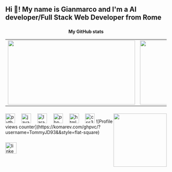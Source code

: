 <h2 align="left">Hi 👋! My name is Gianmarco and I'm a AI developer/Full Stack Web Developer from Rome</h2>

###

<div align="center">
  <table>
	<tr>
		<b>My GitHub stats</b>
	</tr>
	<tr>
		<td>
			<a href="https://github.com/GianmarcoBramucci">
				<img src="https://awesome-github-stats.azurewebsites.net/user-stats/GianmarcoBramucci?cardType=level&theme=tokyonight" width="397" height="200">
			</a> 
		</td>
		<td>
			<a href="https://github.com/GianmarcoBramucci?tab=repositories">
				<img src="https://github-readme-stats.vercel.app/api/top-langs/?username=GianmarcoBramucci&layout=compact&theme=tokyonight" width="442" height="200">
			</a>
		</td>
	</tr>
</table>
</div>

###

<img align="right" height="166" src="https://mir-s3-cdn-cf.behance.net/project_modules/hd/06f21a161921919.63cd7887d0a70.gif"  />

###

<div align="left">
  <img src="https://cdn.jsdelivr.net/gh/devicons/devicon/icons/python/python-original.svg" height="30" alt="python logo"  />
  <img width="12" />
  <img src="https://cdn.jsdelivr.net/gh/devicons/devicon/icons/javascript/javascript-original.svg" height="30" alt="javascript logo"  />
  <img width="12" />
  <img src="https://cdn.jsdelivr.net/gh/devicons/devicon/icons/laravel/laravel-original.svg" height="30" alt="laravel logo"  />
  <img width="12" />
  <img src="https://cdn.jsdelivr.net/gh/devicons/devicon/icons/php/php-original.svg" height="30" alt="php logo"  />
  <img width="12" />
  <img src="https://cdn.jsdelivr.net/gh/devicons/devicon/icons/html5/html5-original.svg" height="30" alt="html5 logo"  />
  <img width="12" />
  <img src="https://cdn.jsdelivr.net/gh/devicons/devicon/icons/css3/css3-original.svg" height="30" alt="css3 logo"  />
	![Profile views counter](https://komarev.com/ghpvc/?username=TommyJD93&&style=flat-square)
</div>

###

<div align="left">
  <a href="https://www.linkedin.com/in/gianmarcobramucci/" target="_blank">
    <img src="https://img.shields.io/static/v1?message=LinkedIn&logo=linkedin&label=&color=0077B5&logoColor=white&labelColor=&style=for-the-badge" height="35" alt="linkedin logo"  />
  </a>
</div>

###
